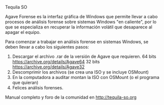 Tequila SO

Agave Forense es la interfaz gráfica de Windows que permite llevar a cabo procesos de análisis forense sobre sistemas Windows "en caliente", por lo que se especializa en recuperar la información volátil que desaparece al apagar el equipo.

Para comenzar a trabajar en análisis forense en sistemas Windows, se deben llevar a cabo los siguientes pasos:

1. Descargar el archivo .rar de la versión de Agave que requieren. 64 bits https://archive.org/details/Agave64 32 bits https://archive.org/details/Agave32
2. Descomprimir los archivos (se crea una ISO y se incluye OSMount)
3. En la computadora a auditar montan la ISO con OSMount (o el programa que quieran)
4. Felices análisis forenses.

Manual completo y foro de la comunidad en http://tequila-so.org
